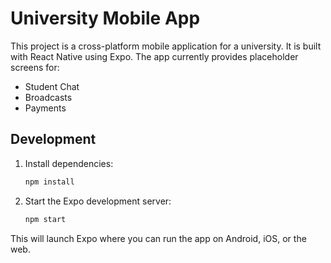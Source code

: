 # University Mobile App

This project is a cross-platform mobile application for a university. It is built with React Native using Expo. The app currently provides placeholder screens for:

- Student Chat
- Broadcasts
- Payments

## Development

1. Install dependencies:

   ```bash
   npm install
   ```

2. Start the Expo development server:

   ```bash
   npm start
   ```

This will launch Expo where you can run the app on Android, iOS, or the web.
